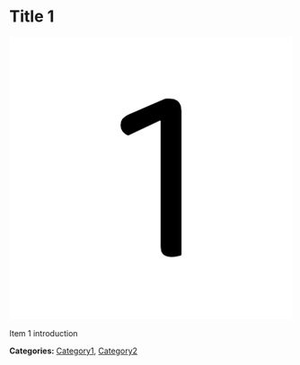 # Title 1

![Image 1](image-1.jpg)

Item 1 introduction

**Categories:** [Category1](./Categories/Category1.md), [Category2](./Categories/Category2.md) 
